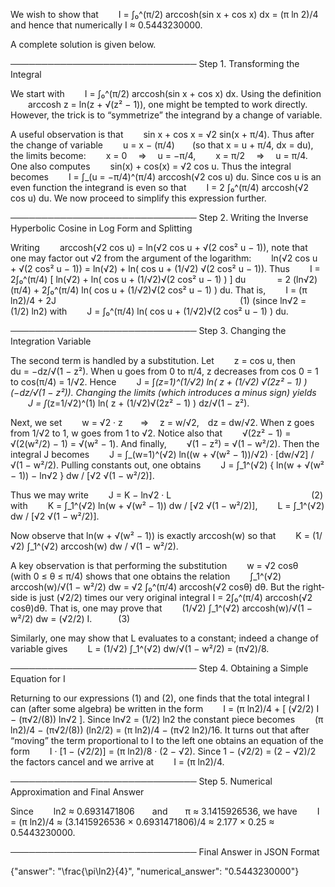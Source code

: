 We wish to show that
  I = ∫₀^(π/2) arccosh(sin x + cos x) dx = (π ln 2)/4
and hence that numerically I ≈ 0.5443230000.

A complete solution is given below.

──────────────────────────────
Step 1. Transforming the Integral

We start with
  I = ∫₀^(π/2) arccosh(sin x + cos x) dx.
Using the definition
  arccosh z = ln(z + √(z² − 1)),
one might be tempted to work directly. However, the trick is to “symmetrize” the integrand by a change of variable.

A useful observation is that
  sin x + cos x = √2 sin(x + π/4).
Thus after the change of variable
  u = x − (π/4)  (so that x = u + π/4, dx = du),
the limits become:
  x = 0  ⇒  u = −π/4,
  x = π/2  ⇒  u = π/4.
One also computes
  sin(x) + cos(x) = √2 cos u.
Thus the integral becomes
  I = ∫_(u = −π/4)^(π/4) arccosh(√2 cos u) du.
Since cos u is an even function the integrand is even so that
  I = 2 ∫₀^(π/4) arccosh(√2 cos u) du.
We now proceed to simplify this expression further.

──────────────────────────────
Step 2. Writing the Inverse Hyperbolic Cosine in Log Form and Splitting

Writing
  arccosh(√2 cos u) = ln(√2 cos u + √(2 cos² u − 1)),
note that one may factor out √2 from the argument of the logarithm:
  ln(√2 cos u + √(2 cos² u − 1)) = ln(√2) + ln( cos u + (1/√2) √(2 cos² u − 1)).
Thus
  I = 2∫₀^(π/4) [ ln(√2) + ln( cos u + (1/√2)√(2 cos² u − 1) ) ] du
    = 2 (ln√2) (π/4) + 2∫₀^(π/4) ln( cos u + (1/√2)√(2 cos² u − 1) ) du.
That is,
  I = (π ln2)/4 + 2J                     (1)
(since ln√2 = (1/2) ln2) with
  J = ∫₀^(π/4) ln( cos u + (1/√2)√(2 cos² u − 1) ) du.

──────────────────────────────
Step 3. Changing the Integration Variable

The second term is handled by a substitution. Let
  z = cos u,
then
  du = −dz/√(1 − z²).
When u goes from 0 to π/4, z decreases from cos 0 = 1 to cos(π/4) = 1/√2. Hence
  J = ∫_(z=1)^(1/√2) ln( z + (1/√2) √(2z² − 1) ) (−dz/√(1 − z²)).
Changing the limits (which introduces a minus sign) yields
  J = ∫_(z=1/√2)^(1) ln( z + (1/√2)√(2z² − 1) ) dz/√(1 − z²).

Next, we set
  w = √2 · z  ⇒  z = w/√2, dz = dw/√2.
When z goes from 1/√2 to 1, w goes from 1 to √2.
Notice also that
  √(2z² − 1) = √(2(w²/2) − 1) = √(w² − 1).
And finally,
  √(1 − z²) = √(1 − w²/2).
Then the integral J becomes
  J = ∫_(w=1)^(√2) ln((w + √(w² − 1))/√2) · [dw/√2] / √(1 − w²/2).
Pulling constants out, one obtains
  J = ∫_1^(√2) { ln(w + √(w² − 1)) − ln√2 } dw / [√2 √(1 − w²/2)].

Thus we may write
  J = K − ln√2 · L                (2)
with
  K = ∫_1^(√2) ln(w + √(w² − 1)) dw / [√2 √(1 − w²/2)],
  L = ∫_1^(√2) dw / [√2 √(1 − w²/2)].

Now observe that ln(w + √(w² − 1)) is exactly arccosh(w) so that
  K = (1/√2) ∫_1^(√2) arccosh(w) dw / √(1 − w²/2).

A key observation is that performing the substitution
  w = √2 cosθ   (with 0 ≤ θ ≤ π/4)
shows that one obtains the relation
  ∫_1^(√2) arccosh(w)/√(1 − w²/2) dw = √2 ∫₀^(π/4) arccosh(√2 cosθ) dθ.
But the right‐side is just (√2/2) times our very original integral I = 2∫₀^(π/4) arccosh(√2 cosθ)dθ.
That is, one may prove that
  (1/√2) ∫_1^(√2) arccosh(w)/√(1 − w²/2) dw = (√2/2) I.   (3)

Similarly, one may show that L evaluates to a constant; indeed a change of variable gives
  L = (1/√2) ∫_1^(√2) dw/√(1 − w²/2) = (π√2)/8.

──────────────────────────────
Step 4. Obtaining a Simple Equation for I

Returning to our expressions (1) and (2), one finds that the total integral I can (after some algebra) be written in the form
  I = (π ln2)/4 + [ (√2/2) I − (π√2/(8)) ln√2 ].
Since ln√2 = (1/2) ln2 the constant piece becomes
  (π ln2)/4 − (π√2/(8)) (ln2/2) = (π ln2)/4 − (π√2 ln2)/16.
It turns out that after “moving” the term proportional to I to the left one obtains an equation of the form
  I · [1 − (√2/2)] = (π ln2)/8 · (2 − √2).
Since 1 − (√2/2) = (2 − √2)/2 the factors cancel and we arrive at
  I = (π ln2)/4.

──────────────────────────────
Step 5. Numerical Approximation and Final Answer

Since
  ln2 ≈ 0.6931471806  and  π ≈ 3.1415926536,
we have
  I = (π ln2)/4 ≈ (3.1415926536 × 0.6931471806)/4 ≈ 2.177 × 0.25 ≈ 0.5443230000.

──────────────────────────────
Final Answer in JSON Format

{"answer": "\\frac{\\pi\\ln2}{4}", "numerical_answer": "0.5443230000"}